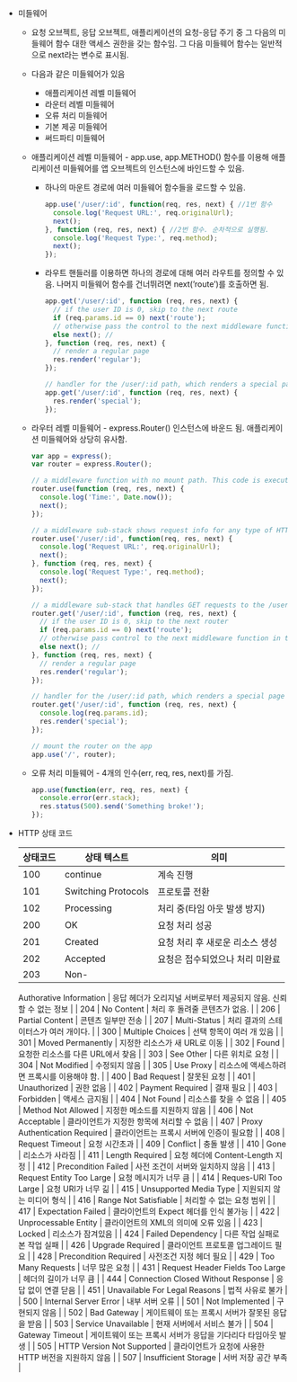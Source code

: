 - 미들웨어
    - 요청 오브젝트, 응답 오브젝트, 애플리케이션의 요청-응답 주기 중 그 다음의 미들웨어 함수 대한 액세스 권한을 갖는 함수임. 그 다음 미들웨어 함수는 일반적으로 next라는 변수로 표시됨.
    - 다음과 같은 미들웨어가 있음
        - 애플리케이션 레벨 미들웨어
        - 라운터 레벨 미들웨어
        - 오류 처리 미들웨어
        - 기본 제공 미들웨어
        - 써드파티 미들웨어
    - 애플리케이션 레벨 미들웨어 - app.use, app.METHOD() 함수를 이용해 애플리케이션 미들웨어를 앱 오브젝트의 인스턴스에 바인드할 수 있음.
        - 하나의 마운트 경로에 여러 미들웨어 함수들을 로드할 수 있음.
            
            ```jsx
            app.use('/user/:id', function(req, res, next) { //1번 함수
              console.log('Request URL:', req.originalUrl);
              next();
            }, function (req, res, next) { //2번 함수. 순차적으로 실행됨.
              console.log('Request Type:', req.method);
              next();
            });
            
            ```
            
        - 라우트 핸들러를 이용하면 하나의 경로에 대해 여러 라우트를 정의할 수 있음. 나머지 미들웨어 함수를 건너뛰려면 next(’route’)를 호출하면 됨.
            
            ```jsx
            app.get('/user/:id', function (req, res, next) {
              // if the user ID is 0, skip to the next route
              if (req.params.id == 0) next('route');
              // otherwise pass the control to the next middleware function in this stack
              else next(); //
            }, function (req, res, next) {
              // render a regular page
              res.render('regular');
            });
            
            // handler for the /user/:id path, which renders a special page
            app.get('/user/:id', function (req, res, next) {
              res.render('special');
            });
            ```
            
    - 라우터 레벨 미들웨어 - express.Router() 인스턴스에 바운드 됨. 애플리케이션 미들웨어와 상당히 유사함.
        
        ```jsx
        var app = express();
        var router = express.Router();
        
        // a middleware function with no mount path. This code is executed for every request to the router
        router.use(function (req, res, next) {
          console.log('Time:', Date.now());
          next();
        });
        
        // a middleware sub-stack shows request info for any type of HTTP request to the /user/:id path
        router.use('/user/:id', function(req, res, next) {
          console.log('Request URL:', req.originalUrl);
          next();
        }, function (req, res, next) {
          console.log('Request Type:', req.method);
          next();
        });
        
        // a middleware sub-stack that handles GET requests to the /user/:id path
        router.get('/user/:id', function (req, res, next) {
          // if the user ID is 0, skip to the next router
          if (req.params.id == 0) next('route');
          // otherwise pass control to the next middleware function in this stack
          else next(); //
        }, function (req, res, next) {
          // render a regular page
          res.render('regular');
        });
        
        // handler for the /user/:id path, which renders a special page
        router.get('/user/:id', function (req, res, next) {
          console.log(req.params.id);
          res.render('special');
        });
        
        // mount the router on the app
        app.use('/', router);
        ```
        
    - 오류 처리 미들웨어 - 4개의 인수(err, req, res, next)를 가짐.
        
        ```jsx
        app.use(function(err, req, res, next) {
          console.error(err.stack);
          res.status(500).send('Something broke!');
        });
        ```
        
- HTTP 상태 코드
    
    
    | 상태코드 | 상태 텍스트 | 의미 |
    | --- | --- | --- |
    | 100 | continue | 계속 진행 |
    | 101 | Switching Protocols | 프로토콜 전환 |
    | 102 | Processing | 처리 중(타임 아웃 발생 방지) |
    | 200 | OK | 요청 처리 성공 |
    | 201 | Created | 요청 처리 후 새로운 리소스 생성 |
    | 202 | Accepted | 요청은 접수되었으나 처리 미완료 |
    | 203 | Non-
    Authorative
    Information | 응답 헤더가 오리지널 서버로부터 제공되지 않음. 신뢰할 수 없는 정보 |
    | 204 | No Content | 처리 후 돌려줄 콘텐츠가 없음. |
    | 206 | Partial Content | 콘텐츠 일부만 전송 |
    | 207 | Multi-Status | 처리 결과의 스테이터스가 여러 개이다. |
    | 300 | Multiple Choices | 선택 항목이 여러 개 있음 |
    | 301 | Moved Permanently | 지정한 리소스가 새 URL로 이동 |
    | 302 | Found | 요청한 리소스를 다른 URL에서 찾음 |
    | 303 | See Other | 다른 위치로 요청 |
    | 304 | Not Modified | 수정되지 않음 |
    | 305 | Use Proxy | 리소스에 액세스하려면 프록시를 이용해야 함. |
    | 400 | Bad Request | 잘못된 요청 |
    | 401 | Unauthorized | 권한 없음 |
    | 402 | Payment Required | 결재 필요 |
    | 403 | Forbidden | 액세스 금지됨 |
    | 404 | Not Found | 리소스를 찾을 수 없음 |
    | 405 | Method Not Allowed | 지정한 메소드를 지원하지 않음 |
    | 406 | Not Acceptable | 클라이언트가 지정한 항목에 처리할 수 없음 |
    | 407 | Proxy
    Authentication
    Required | 클라이언트는 프록시 서버에 인증이 필요함 |
    | 408 | Request Timeout | 요청 시간초과 |
    | 409 | Conflict | 충돌 발생 |
    | 410 | Gone | 리소스가 사라짐 |
    | 411 | Length Required | 요청 헤더에 Content-Length 지정 |
    | 412 | Precondition Failed | 사전 조건이 서버와 일치하지 않음 |
    | 413 | Request Entity Too Large | 요청 메시지가 너무 큼 |
    | 414 | Reques-URI Too Large | 요청 URI가 너무 긺 |
    | 415 | Unsupported Media Type | 지원되지 않는 미디어 형식 |
    | 416 | Range Not Satisfiable | 처리할 수 없는 요청 범위 |
    | 417 | Expectation Failed | 클라이언트의 Expect 헤더를 인식 불가능 |
    | 422 | Unprocessable Entity | 클라이언트의 XML의 의미에 오류 있음 |
    | 423 | Locked | 리소스가 잠겨있음 |
    | 424 | Failed Dependency | 다른 작업 실패로 본 작업 실패 |
    | 426 | Upgrade Required | 클라이언트 프로토콜 업그레이드 필요 |
    | 428 | Precondition Required | 사전조건 지정 헤더 필요 |
    | 429 | Too Many Requests | 너무 많은 요청 |
    | 431 | Request Header Fields Too Large | 헤더의 길이가 너무 큼 |
    | 444 | Connection Closed
    Without Response | 응답 없이 연결 닫음 |
    | 451 | Unavailable For Legal Reasons | 법적 사유로 불가 |
    | 500 | Internal Server Error | 내부 서버 오류 |
    | 501 | Not Implemented | 구현되지 않음 |
    | 502 | Bad Gateway | 게이트웨이 또는 프록시 서버가 잘못된 응답을 받음 |
    | 503 | Service Unavailable | 현재 서버에서 서비스 불가 |
    | 504 | Gateway Timeout | 게이트웨이 또는 프록시 서버가 응답을 기다리다 타임아웃 발생 |
    | 505 | HTTP Version Not Supported | 클라이언트가 요청에 사용한 HTTP 버전을 지원하지 않음 |
    | 507 | Insufficient Storage | 서버 저장 공간 부족 |